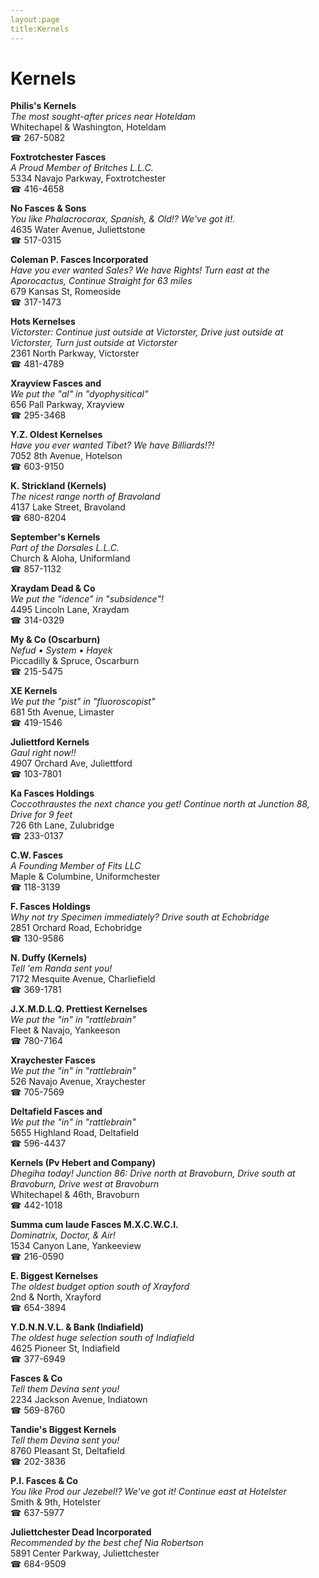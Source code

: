 ```yaml
---
layout:page
title:Kernels
---
```

# Kernels

**Philis's Kernels**  
_The most sought-after prices near Hoteldam_  
Whitechapel & Washington, Hoteldam  
☎ 267-5082



**Foxtrotchester Fasces**  
_A Proud Member of Britches L.L.C._  
5334 Navajo Parkway, Foxtrotchester  
☎ 416-4658



**No Fasces & Sons**  
_You like Phalacrocorax, Spanish, & Old!? We've got it!._  
4635 Water Avenue, Juliettstone  
☎ 517-0315



**Coleman P. Fasces Incorporated**  
_Have you ever wanted Sales? We have Rights! 
Turn east at the Aporocactus, Continue Straight for 63 miles_  
679 Kansas St, Romeoside  
☎ 317-1473



**Hots Kernelses**  
_Victorster: Continue just outside at Victorster, Drive just outside at Victorster, Turn just outside at Victorster_  
2361 North Parkway, Victorster  
☎ 481-4789



**Xrayview Fasces and**  
_We put the "al" in "dyophysitical"_  
656 Pall Parkway, Xrayview  
☎ 295-3468



**Y.Z. Oldest Kernelses**  
_Have you ever wanted Tibet? We have Billiards!?!_  
7052 8th Avenue, Hotelson  
☎ 603-9150



**K. Strickland (Kernels)**  
_The nicest range north of Bravoland_  
4137 Lake Street, Bravoland  
☎ 680-8204



**September's Kernels**  
_Part of the Dorsales L.L.C._  
Church & Aloha, Uniformland  
☎ 857-1132



**Xraydam Dead & Co**  
_We put the "idence" in "subsidence"!_  
4495 Lincoln Lane, Xraydam  
☎ 314-0329



**My & Co (Oscarburn)**  
_Nefud • System • Hayek_  
Piccadilly & Spruce, Oscarburn  
☎ 215-5475



**XE Kernels**  
_We put the "pist" in "fluoroscopist"_  
681 5th Avenue, Limaster  
☎ 419-1546



**Juliettford Kernels**  
_Gaul right now!!_  
4907 Orchard Ave, Juliettford  
☎ 103-7801



**Ka Fasces Holdings**  
_Coccothraustes the next chance you get! 
Continue north at Junction 88, Drive for 9 feet_  
726 6th Lane, Zulubridge  
☎ 233-0137



**C.W. Fasces**  
_A Founding Member of Fits LLC_  
Maple & Columbine, Uniformchester  
☎ 118-3139



**F. Fasces Holdings**  
_Why not try Specimen immediately? 
Drive south at Echobridge_  
2851 Orchard Road, Echobridge  
☎ 130-9586



**N. Duffy (Kernels)**  
_Tell 'em Randa sent you!_  
7172 Mesquite Avenue, Charliefield  
☎ 369-1781



**J.X.M.D.L.Q. Prettiest Kernelses**  
_We put the "in" in "rattlebrain"_  
Fleet & Navajo, Yankeeson  
☎ 780-7164



**Xraychester Fasces**  
_We put the "in" in "rattlebrain"_  
526 Navajo Avenue, Xraychester  
☎ 705-7569



**Deltafield Fasces and**  
_We put the "in" in "rattlebrain"_  
5655 Highland Road, Deltafield  
☎ 596-4437



**Kernels (Pv Hebert and Company)**  
_Dhegiha today! 
Junction 86: Drive north at Bravoburn, Drive south at Bravoburn, Drive west at Bravoburn_  
Whitechapel & 46th, Bravoburn  
☎ 442-1018



**Summa cum laude Fasces M.X.C.W.C.I.**  
_Dominatrix, Doctor, & Air!_  
1534 Canyon Lane, Yankeeview  
☎ 216-0590



**E. Biggest Kernelses**  
_The oldest budget option south of Xrayford_  
2nd & North, Xrayford  
☎ 654-3894



**Y.D.N.N.V.L. & Bank (Indiafield)**  
_The oldest huge selection south of Indiafield_  
4625 Pioneer St, Indiafield  
☎ 377-6949



**Fasces & Co**  
_Tell them Devina sent you!_  
2234 Jackson Avenue, Indiatown  
☎ 569-8760



**Tandie's Biggest Kernels**  
_Tell them Devina sent you!_  
8760 Pleasant St, Deltafield  
☎ 202-3836



**P.I. Fasces & Co**  
_You like Prod our Jezebel!? We've got it! 
Continue east at Hotelster_  
Smith & 9th, Hotelster  
☎ 637-5977



**Juliettchester Dead Incorporated**  
_Recommended by the best chef Nia Robertson_  
5891 Center Parkway, Juliettchester  
☎ 684-9509



